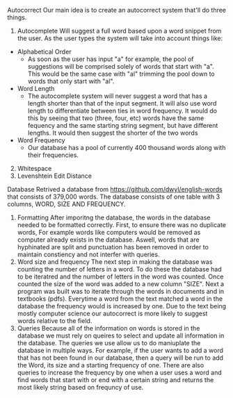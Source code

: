 Autocorrect
Our main idea is to create an autocorrect system that'll do three things.

1. Autocomplete
Will suggest a full word based upon a word snippet from the user.
As the user types the system will take into account things like:
  - Alphabetical Order
    - As soon as the user has input "a" for example, the pool of suggestions will be comprised solely of words that start with "a". This would be the same case with "al" trimming the pool down to words that only start with "al".
  - Word Length
    - The autocomplete system will never suggest a word that has a length shorter than that of the input segment. It will also use word length to differentiate between ties in word frequency. It would do this by seeing that two (three, four, etc) words have the same fequency and the same starting string segment, but have different lengths. It would then suggest the shorter of the two words
  - Word Frequency
    - Our database has a pool of currently 400 thousand words along with their frequencies.
2. Whitespace
3. Levenshtein Edit Distance


Database
Retrived a database from https://github.com/dwyl/english-words that consists of 379,000 words. The database consists of one table with 3 columns, WORD, SIZE AND FREQUENCY.
1. Formatting
After imporitng the database, the words in the database needed to be formatted correctly. First, to ensure there was no duplicate words, For example words like computers would be removed as computer already exists in the database. Aswell, words that are hyphinated are split and punctuation has been removed in order to maintain constiency and not interfer with queries. 
2. Word size and frequency
The next step in making the database was counting the number of letters in a word. To do these the database had to be iteratred and the number of letters in the word was counted. Once counted the size of the word was added to a new column "SIZE".
Next a program was built was to iterate through the words in documents and in textbooks (pdfs). Everytime a word from the text matched a word in the database the frequency would is increased by one. Due to the text being mostly computer science our autocorrect is more likely to suggest words relative to the field.
3. Queries 
Because all of the information on words is stored in the database we must rely on queires to select and update all information in the database. The queries we use allow us to do maniuplate the database in multiple ways. For example, if the user wants to add a word that has not been found in our database, then a query will be run to add the Word, its size and a starting frequency of one. There are also queries to increase the frequency by one when a user uses a word and find words that start with or end with a certain string and returns the most likely string based on frequncy of use.
